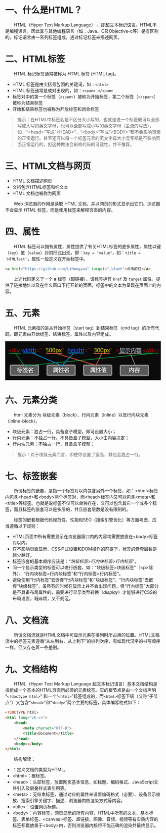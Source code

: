 # 一、什么是HTML？

  HTML（Hyper Text Markup Language） ，即超文本标记语言。HTML不是编程语言，因此其与其他编程语言（如：Java、C及Objective-c等）是有区别的。标记语言由一系列标签组成，通过标记标签来描述网页。

# 二、HTML标签

  HTML 标记标签通常被称为 HTML 标签 (HTML tag)。

- HTML 标签是由尖括号包围的关键词，如：`<html>`
- HTML 标签通常是成对出现的，如：`<span> </span>`
- 标签对中的第一个标签（`<span>`）被称为开始标签，第二个标签（`</span>`）被称为结束标签
- 开始和结束标签也被称为开放标签和闭合标签

> 提示：在HTML中标签名是不区分大小写的，也就是说一个标签既可以全部写成大写的英文字母，也可以全部写成小写的英文字母（主流的写法），如：“\<head>”写成“\<HEAD>”，“\<body>”写成“\<BODY>”都不会影响页面的正常运行。甚至还可以将一个标签元素的英文字母大小混写都是不影响页面正常运行的，但这种做法会影响代码的可读性，并不推荐。

# 三、HTML文档与网页

- HTML 文档描述网页
- 文档包含HTML标签和纯文本
- HTML 文档也被称为网页

  Web 浏览器的作用是读取 HTML 文档，并以网页的形式显示出它们。浏览器不会显示 HTML 标签，而是使用标签来解释页面的内容。

# 四、属性

  HTML 标签可以拥有属性，属性提供了有关HTML标签的更多属性，属性以键（`key`）值（`value`）对的形式出现，即：`key = "value"`，如：`title = 'HTMLTest'`，属性一般定义在开始标签中。

```html
<a href="https://github.com/LiHongyao" target="_blank">点击前往</a>
```

  上述代码定义了一个 **a** 标签（超链接），该标签拥有 `href` 及 `target` 属性，提供了链接地址以及在什么窗口下打开新的页面，标签中的文本为呈现在页面上的内容。

# 五、元素

  HTML 元素指的是从开始标签（start tag）到结束标签（end tag）的所有代码，即元素由开始标签、结束标签、属性以及内容组成。

![元素](IMGS/element.jpg)



# 六、元素分类

  html 元素分为 块级元素（block）、行内元素（inline）以及行内块元素（inline-block）。

- 块级元素：独占一行，具备盒子模型，即可设置大小；
- 行内元素：不独占一行，不具备盒子模型，大小由内容决定；
- 行内块元素：不独占一行，具备盒子模型；

> 提示：对于块级元素而言，即使你设置了宽高，其也会独占一行。

# 七、标签嵌套

  所谓标签的嵌套，是指一个标签对以内包含另外一个标签，如：\<html>标签内包含\<head>和\<body>两个标签对，而\<head>标签内又可以包含\<meta>和\<title>等标签。也就是说标签不仅可以单独存在，又可以包含其它一个或多个标签，而且标签的嵌套可以是多层的，并且嵌套层数是没有限制的。

  标签的嵌套根据代码规范性、性能和SEO（搜索引擎优化）等方面考虑，应当遵循以下规则：

- HTML页面中所有需要显示在浏览器窗口内的内容均需要放置在\<body>标签对以内。
- 在不影响页面显示、CSS样式设置和DOM操作的前提下，标签的嵌套层数是越少越好。
- 标签嵌套的基本顺序应该是：“*块级标签*>*行内块标签*>*行内标签*”。
- 同一个显示类型的标签可以进行嵌套，如：“块级标签>块级标签”（\<p>除外）、“行内块标签>行内块标签”和“行内标签>行内标签”。
- 避免使用“行内标签”去嵌套“行内块标签”和“块级标签”、“行内块标签”去嵌套“块级标签”，虽然有的时候在显示上并不会出现问题，但“行内标签”大部分是不具备布局属性的，需要进行显示类型转换（*display*）才能够进行CSS的布局设置，既麻烦，又不规范。

# 八、文档流

  所谓文档流就是HTML文档中可显示元素在排列时所占用的位置。HTML文档流中的标签元素遵循“从左到右、从上到下”的排列次序，有如现代汉字的书写顺序一样，但又存在着一些差别。

# 九、文档结构

  HTML（Hyper Text Markup Language 超文本标记语言）基本文档结构是指组成一个基本的HTML页面所必须的元素标签。它的根节点是由一个文档声明 “`<!doctype html>`” 和一个“`<html>`”标签组成的，而`<html>`标签下级（又称“子节点”）又包含“`<head>`”和“`<body>`”两个主要的标签，具体编写格式如下：

```html
<!DOCTYPE html>
<html lang="zh-cn">
    <head>
        <meta charset="UTF-8">
        <title>Document</title>
    </head>
    <body></body>
</html>
```

  结构解读：

- <!DOCTYPE html>：定义文档的类型为HTML。
- \<html>：根标签。
- \<head>：头部标签，放置网页基本信息，如标题、编码格式、JavaScript文件引入及层叠样式表引用等。
- \<meta>：无结束标签，通过对应的属性来设置编码格式（必要）、设备显示缩放、搜索引擎关键字、描述、浏览器内核渲染方式等内容。
- \<title>：设置网页标题。
- \<body>：内容标签，网页显示的所有内容，HTML中所有的文本、基本标签、表单标签、\<canvas>标签、超链接、图像、音频、视频等有实质内容的标签都赢放置于\<body>内，否则浏览器内核将不能正确的渲染并最终显示。



















